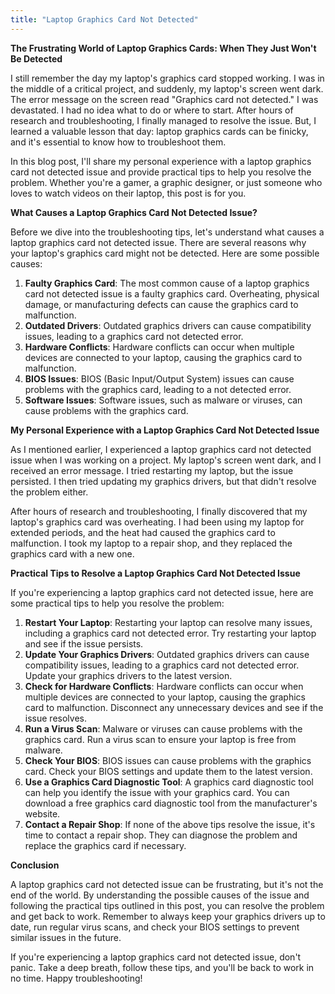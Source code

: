 ```yaml
---
title: "Laptop Graphics Card Not Detected"
---
```


**The Frustrating World of Laptop Graphics Cards: When They Just Won't Be Detected**

I still remember the day my laptop's graphics card stopped working. I was in the middle of a critical project, and suddenly, my laptop's screen went dark. The error message on the screen read "Graphics card not detected." I was devastated. I had no idea what to do or where to start. After hours of research and troubleshooting, I finally managed to resolve the issue. But, I learned a valuable lesson that day: laptop graphics cards can be finicky, and it's essential to know how to troubleshoot them.

In this blog post, I'll share my personal experience with a laptop graphics card not detected issue and provide practical tips to help you resolve the problem. Whether you're a gamer, a graphic designer, or just someone who loves to watch videos on their laptop, this post is for you.

**What Causes a Laptop Graphics Card Not Detected Issue?**

Before we dive into the troubleshooting tips, let's understand what causes a laptop graphics card not detected issue. There are several reasons why your laptop's graphics card might not be detected. Here are some possible causes:

1. **Faulty Graphics Card**: The most common cause of a laptop graphics card not detected issue is a faulty graphics card. Overheating, physical damage, or manufacturing defects can cause the graphics card to malfunction.
2. **Outdated Drivers**: Outdated graphics drivers can cause compatibility issues, leading to a graphics card not detected error.
3. **Hardware Conflicts**: Hardware conflicts can occur when multiple devices are connected to your laptop, causing the graphics card to malfunction.
4. **BIOS Issues**: BIOS (Basic Input/Output System) issues can cause problems with the graphics card, leading to a not detected error.
5. **Software Issues**: Software issues, such as malware or viruses, can cause problems with the graphics card.

**My Personal Experience with a Laptop Graphics Card Not Detected Issue**

As I mentioned earlier, I experienced a laptop graphics card not detected issue when I was working on a project. My laptop's screen went dark, and I received an error message. I tried restarting my laptop, but the issue persisted. I then tried updating my graphics drivers, but that didn't resolve the problem either.

After hours of research and troubleshooting, I finally discovered that my laptop's graphics card was overheating. I had been using my laptop for extended periods, and the heat had caused the graphics card to malfunction. I took my laptop to a repair shop, and they replaced the graphics card with a new one.

**Practical Tips to Resolve a Laptop Graphics Card Not Detected Issue**

If you're experiencing a laptop graphics card not detected issue, here are some practical tips to help you resolve the problem:

1. **Restart Your Laptop**: Restarting your laptop can resolve many issues, including a graphics card not detected error. Try restarting your laptop and see if the issue persists.
2. **Update Your Graphics Drivers**: Outdated graphics drivers can cause compatibility issues, leading to a graphics card not detected error. Update your graphics drivers to the latest version.
3. **Check for Hardware Conflicts**: Hardware conflicts can occur when multiple devices are connected to your laptop, causing the graphics card to malfunction. Disconnect any unnecessary devices and see if the issue resolves.
4. **Run a Virus Scan**: Malware or viruses can cause problems with the graphics card. Run a virus scan to ensure your laptop is free from malware.
5. **Check Your BIOS**: BIOS issues can cause problems with the graphics card. Check your BIOS settings and update them to the latest version.
6. **Use a Graphics Card Diagnostic Tool**: A graphics card diagnostic tool can help you identify the issue with your graphics card. You can download a free graphics card diagnostic tool from the manufacturer's website.
7. **Contact a Repair Shop**: If none of the above tips resolve the issue, it's time to contact a repair shop. They can diagnose the problem and replace the graphics card if necessary.

**Conclusion**

A laptop graphics card not detected issue can be frustrating, but it's not the end of the world. By understanding the possible causes of the issue and following the practical tips outlined in this post, you can resolve the problem and get back to work. Remember to always keep your graphics drivers up to date, run regular virus scans, and check your BIOS settings to prevent similar issues in the future.

If you're experiencing a laptop graphics card not detected issue, don't panic. Take a deep breath, follow these tips, and you'll be back to work in no time. Happy troubleshooting!
